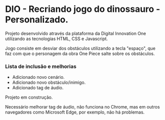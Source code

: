 <h1>DIO - Recriando jogo do dinossauro - Personalizado.</h1>

Projeto desenvolvido através da plataforma da Digital Innovation One utilizando as tecnologias HTML, CSS e Javascript. 

Jogo consiste em desviar dos obstáculos utilizando a tecla "espaço", que faz com que o personagem da obra One Piece salte sobre os obstáculos. 

### Lista de inclusão e melhorias

-  Adicionado novo cenário.
-  Adicionado novo obstáculo/inimigo.
-  Adicionado tag de áudio. 



Projeto em construção. 

Necessário melhorar tag de áudio, não funciona no Chrome, mas em outros navegadores como Microsoft Edge, por exemplo, não há problemas.

